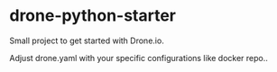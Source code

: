 # drone-python-starter
Small project to get started with Drone.io.

Adjust drone.yaml with your specific configurations like docker repo..
